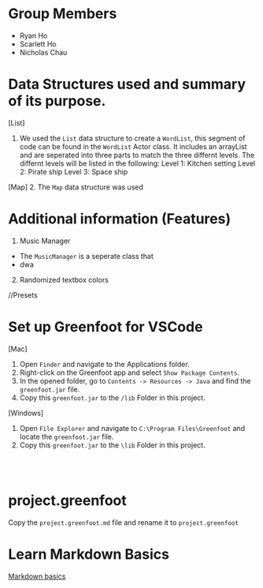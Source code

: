 
# Group Members
- Ryan Ho 
- Scarlett Ho 
- Nicholas Chau

# Data Structures used and summary of its purpose.

[List]
1. We used the `List` data structure to create a `WordList`, this segment of code can be found in the `WordList` Actor class. It includes an arrayList and are seperated into three parts to match the three differnt levels. The differnt levels will be listed in the following: 
Level 1: Kitchen setting
Level 2: Pirate ship
Level 3: Space ship

[Map]
2. The `Map` data structure was used 

# Additional information (Features)
1. Music Manager 
- The `MusicManager` is a seperate class that 
- dwa
2. Randomized textbox colors



//Presets
# Set up Greenfoot for VSCode

[Mac]
1. Open `Finder` and navigate to the Applications folder.
2. Right-click on the Greenfoot app and select `Show Package Contents`.
3. In the opened folder, go to `Contents -> Resources -> Java` and find the `greenfoot.jar` file.
4. Copy this `greenfoot.jar` to the `/lib` Folder in this project.

[Windows]
1. Open `File Explorer` and navigate to `C:\Program Files\Greenfoot` and locate the `greenfoot.jar` file.
2. Copy this `greenfoot.jar` to the `\lib` Folder in this project.

<br>
<br>

# project.greenfoot
Copy the `project.greenfoot.md` file and rename it to `project.greenfoot`

# Learn Markdown Basics
[Markdown basics](https://www.markdownguide.org/getting-started/)
